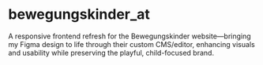 # bewegungskinder_at
A responsive frontend refresh for the Bewegungskinder website—bringing my Figma design to life through their custom CMS/editor, enhancing visuals and usability while preserving the playful, child-focused brand.

